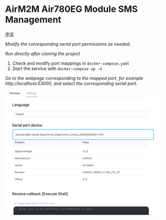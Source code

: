 # AirM2M Air780EG Module SMS Management

[中文](readme.zh.md)

*Modify the corresponding serial port permissions as needed.*

*Run directly after cloning the project*

1. Check and modify port mappings in `docker-compose.yaml`
2. Start the service with `docker-compose up -d`

*Go to the webpage corresponding to the mapped port, for example http://localhost:53000, and select the corresponding serial port.*

![](https://raw.githubusercontent.com/fly9i/Air780EG/main/assets/image.png)